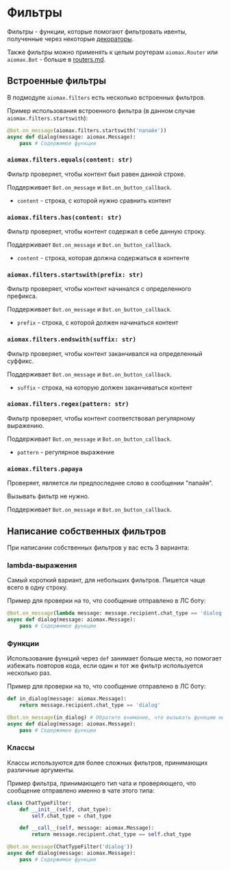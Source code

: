 # Фильтры

Фильтры - функции, которые помогают фильтровать ивенты, полученные через некоторые [декораторы](decorators.md).

Также фильтры можно применять к целым роутерам `aiomax.Router` или `aiomax.Bot` - больше в [routers.md](routers.md).

## Встроенные фильтры

В подмодуле `aiomax.filters` есть несколько встроенных фильтров.

Пример использования встроенного фильтра (в данном случае `aiomax.filters.startswith`):

```py
@bot.on_message(aiomax.filters.startswith('папайя'))
async def dialog(message: aiomax.Message):
    pass # Содержимое функции
```

### `aiomax.filters.equals(content: str)`

Фильтр проверяет, чтобы контент был равен данной строке.

Поддерживает `Bot.on_message` и `Bot.on_button_callback`.

- `content` - строка, с которой нужно сравнить контент

### `aiomax.filters.has(content: str)`

Фильтр проверяет, чтобы контент содержал в себе данную строку.

Поддерживает `Bot.on_message` и `Bot.on_button_callback`.

- `content` - строка, которая должна содержаться в контенте

### `aiomax.filters.startswith(prefix: str)`

Фильтр проверяет, чтобы контент начинался с определенного префикса.

Поддерживает `Bot.on_message` и `Bot.on_button_callback`.

- `prefix` - строка, с которой должен начинаться контент

### `aiomax.filters.endswith(suffix: str)`

Фильтр проверяет, чтобы контент заканчивался на определенный суффикс.

Поддерживает `Bot.on_message` и `Bot.on_button_callback`.

- `suffix` - строка, на которую должен заканчиваться контент

### `aiomax.filters.regex(pattern: str)`

Фильтр проверяет, чтобы контент соответствовал регулярному выражению.

Поддерживает `Bot.on_message` и `Bot.on_button_callback`.

- `pattern` - регулярное выражение

### `aiomax.filters.papaya`

Проверяет, является ли предпоследнее слово в сообщении "папайя".

Вызывать фильтр не нужно.

Поддерживает `Bot.on_message` и `Bot.on_button_callback`.

## Написание собственных фильтров

При написании собственных фильтров у вас есть 3 варианта:

### lambda-выражения

Самый короткий вариант, для небольших фильтров. Пишется чаще всего в одну строку.

Пример для проверки на то, что сообщение отправлено в ЛС боту:

```py
@bot.on_message(lambda message: message.recipient.chat_type == 'dialog')
async def dialog(message: aiomax.Message):
    pass # Содержимое функции
```

### Функции

Использование функций через `def` занимает больше места, но помогает избежать повторов кода, если один и тот же фильтр используется несколько раз.

Пример для проверки на то, что сообщение отправлено в ЛС боту:

```py
def in_dialog(message: aiomax.Message):
    return message.recipient.chat_type == 'dialog'

@bot.on_message(in_dialog) # Обратите внимание, что вызывать функцию не нужно!
async def dialog(message: aiomax.Message):
    pass # Содержимое функции
```

### Классы

Классы используются для более сложных фильтров, принимающих различные аргументы.

Пример фильтра, принимающего тип чата и проверяющего, что сообщение отправлено именно в чате этого типа:

```py
class ChatTypeFilter:
    def __init__(self, chat_type):
        self.chat_type = chat_type

    def __call__(self, message: aiomax.Message):
        return message.recipient.chat_type == self.chat_type

@bot.on_message(ChatTypeFilter('dialog'))
async def dialog(message: aiomax.Message):
    pass # Содержимое функции
```
